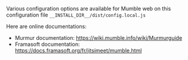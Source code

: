 
Various configuration options are available for Mumble web on this configuration file `__INSTALL_DIR__/dist/config.local.js`

Here are online documentations:
- Murmur documentation: <https://wiki.mumble.info/wiki/Murmurguide>
- Framasoft documentation: <https://docs.framasoft.org/fr/jitsimeet/mumble.html>
